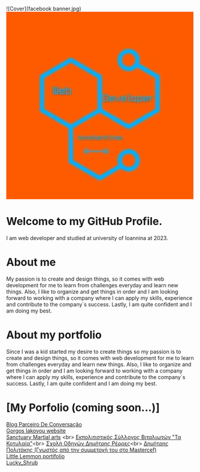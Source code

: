 ![Cover](facebook banner.jpg)
![Logo](logo.jpg)

#  Welcome to my GitHub Profile.
I am web developer and studied at university of Ioannina at 2023. 

#  About me
My passion is to create and design things, so it comes with web development for me to learn from challenges everyday and learn new things. Also, I like to organize and get things in order and I am looking forward to working with a company where I can apply my skills, experience and contribute to the company`s success. Lastly, I am quite confident and I am doing my best.

# About my portfolio
Since I was a kid started my desire to create things so my passion is to create and design things, so it comes with web development for me to learn from challenges everyday and learn new things. Also, I like to organize and get things in order and I am looking forward to working with a company where I can apply my skills, experience
and contribute to the company`s success. Lastly, I am quite confident and I am doing my best. 

# [My Porfolio (coming soon...)]<br>
[Blog Parceiro De Conversação](https://parceirodeconversacao.com.br)<br>
[Gorgos Iakovou website](https://giorgosiakovou-12e2e2ab60ea.herokuapp.com/) <br>
[Sanctuary Martial arts](https://github.com](https://sanctuary-martial-arts-bc5c4203e029.herokuapp.com/)) <br>
[Εκπολιτιστικός Σύλλογος Βιταλιωτών "Τα Κοτυλαία"](https://sanctuary-martial-arts-bc5c4203e029.herokuapp.com/](https://konstantinosiakovou.github.io/vitalagr/))<br>
[Σχολή Οδηγών Δημήτρης Ρέρρες](https://konstantinosiakovou.github.io/vitalagr/](https://konstantinosiakovou.github.io/DimitrisRerresDrivingSchool/))<br>
[Δημήτρης Πολιτάκης (Γνωστός από την συμμετοχή του στο Mastercef)](https://konstantinosiakovou.github.io/DPolitakis/)<br>
[Little Lemmon portifolio](https://konstantinosiakovou.github.io/Little-Lemmon-portifolio/)<br>
[Lucky_Shrub](https://konstantinosiakovou.github.io/Lucky_Shrub/)<br>
